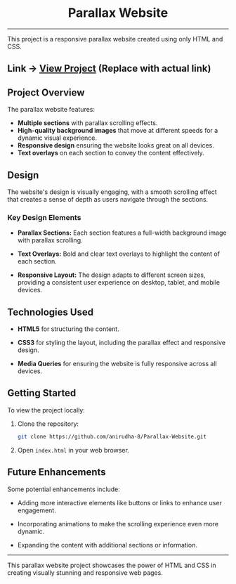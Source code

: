 <div align="center">
    <h1>Parallax Website</h1>
</div>

---

This project is a responsive parallax website created using only HTML and CSS.

## Link -> **[View Project](#)** (Replace with actual link)

## Project Overview

The parallax website features:

- **Multiple sections** with parallax scrolling effects.
- **High-quality background images** that move at different speeds for a dynamic visual experience.
- **Responsive design** ensuring the website looks great on all devices.
- **Text overlays** on each section to convey the content effectively.

## Design

The website's design is visually engaging, with a smooth scrolling effect that creates a sense of depth as users navigate through the sections.

### Key Design Elements

- **Parallax Sections:** Each section features a full-width background image with parallax scrolling.

- **Text Overlays:** Bold and clear text overlays to highlight the content of each section.

- **Responsive Layout:** The design adapts to different screen sizes, providing a consistent user experience on desktop, tablet, and mobile devices.

## Technologies Used

- **HTML5** for structuring the content.

- **CSS3** for styling the layout, including the parallax effect and responsive design.

- **Media Queries** for ensuring the website is fully responsive across all devices.

## Getting Started

To view the project locally:

1. Clone the repository:

    ```bash
    git clone https://github.com/anirudha-8/Parallax-Website.git
    ```

2. Open `index.html` in your web browser.

## Future Enhancements

Some potential enhancements include:

- Adding more interactive elements like buttons or links to enhance user engagement.

- Incorporating animations to make the scrolling experience even more dynamic.

- Expanding the content with additional sections or information.

---

This parallax website project showcases the power of HTML and CSS in creating visually stunning and responsive web pages.
